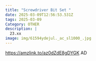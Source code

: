 ```yaml
---
title: "Screwdriver Bit Set "
date: 2025-03-09T12:56:53.531Z
tags: 2025-03-09
Category: OTHER
description: |
  23.xx
image: img/61594ydejul._ac_sl1000_.jpg
---
```

https://amzlink.to/az0dZdE8gDYGK
AD